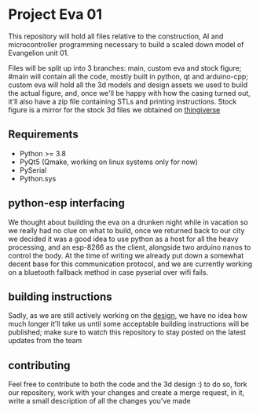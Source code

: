 # Project Eva 01

This repository will hold all files relative to the construction, AI and microcontroller programming necessary to build a scaled down model of Evangelion unit 01.

Files will be split up into 3 branches: main, custom eva and stock figure; #main will contain all the code, mostly built in python, qt and arduino-cpp; custom eva will hold all the 3d models and design assets we used to build the actual figure, and, once we'll be happy with how the casing turned out, it'll also have a zip file containing STLs and printing instructions. Stock figure is a mirror for the stock 3d files we obtained on [thingiverse](https://www.thingiverse.com/thing:1805621)

## Requirements
- Python >= 3.8
- PyQt5 (Qmake, working on linux systems only for now)
- PySerial
- Python.sys

## python-esp interfacing

We thought about building the eva on a drunken night while in vacation so we really had no clue on what to build, once we returned back to our city we decided it was a good idea to use python as a host for all the heavy processing, and an esp-8266 as the client, alongside two arduino nanos to control the body. At the time of writing we already put down a somewhat decent base for this communication protocol, and we are currently working on a bluetooth fallback method in case pyserial over wifi fails.

## building instructions

Sadly, as we are still actively working on the [design](https://media.discordapp.net/attachments/704041576195686421/1004119796620734584/unknown.png), we have no idea how much longer it'll take us until some acceptable building instructions will be published; make sure to watch this repository to stay posted on the latest updates from the team

## contributing

Feel free to contribute to both the code and the 3d design :) to do so, fork our repository, work with your changes and create a merge request, in it, write a small description of all the changes you've made
